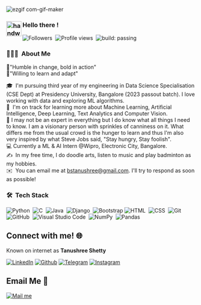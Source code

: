 ![ezgif com-gif-maker](https://user-images.githubusercontent.com/69342524/137174882-01eb6d4e-56eb-4c23-8625-09fd030bf562.gif)

### <img alt="handwavegif" src="https://user-images.githubusercontent.com/39513876/112366216-8cfe7400-8cfe-11eb-8116-7d3dbae20e97.gif" width='40' align="left"/> Hello there !

![Followers](https://img.shields.io/github/followers/Tanu-Shree-31?style=social)&nbsp;
![Profile views](https://img.shields.io/github/watchers/Tanu-Shree-31/Tanu-Shree-31?style=social)&nbsp;
![build: passing](https://img.shields.io/badge/build-passing-success)

### 👨🏻‍💻 &nbsp;About Me
🔹"Humble in change, bold in action"\
🔹"Willing to learn and adapt"

🎓 &nbsp;I'm pursuing third year of my engineering in Data Science Specialisation (CSE Dept) at Presidency University, Bangalore (2023 passout batch). I love working with data and exploring ML algorithms.\
🌱 &nbsp;I'm on track for learning more about Machine Learning, Artificial Intelligence, Deep Learning, Text Analytics and Computer Vision.\
🔹 I may not be an expert in everything but I do know what all things I need to know. I am a visionary person with sprinkles of canniness on it. What differs me from the usual crowd is the hunger to learn and thus I'm also very inspired by what Steve Jobs said, "Stay hungry, Stay foolish".\
💻 Currently a ML & AI Intern @Wipro, Electronic City, Bangalore.\
✍️ &nbsp;In my free time, I do doodle arts, listen to music and play badminton as my hobbies.\
✉️ &nbsp;You can email me at bstanushree@gmail.com. I'll try to respond as soon as possible!
<!---
📄 &nbsp;You can check my [Resume](https://drive.google.com/) for more details about work experience.
--->

### 🛠 &nbsp;Tech Stack

![Python](https://img.shields.io/badge/-Python-05122A?style=flat&logo=python)&nbsp;
![C](https://img.shields.io/badge/-C-05122A?style=flat&logo=C&logoColor=A8B9CC)&nbsp;
![Java](https://img.shields.io/badge/-Java-05122A?style=flat&logo=Java&logoColor=FFA518)&nbsp;
![Django](https://img.shields.io/badge/-Django-05122A?style=flat&logo=django&logoColor=092E20)&nbsp;
![Bootstrap](https://img.shields.io/badge/-Bootstrap-05122A?style=flat&logo=bootstrap&logoColor=563D7C)
![HTML](https://img.shields.io/badge/-HTML-05122A?style=flat&logo=HTML5)&nbsp;
![CSS](https://img.shields.io/badge/-CSS-05122A?style=flat&logo=CSS3&logoColor=1572B6)&nbsp;
![Git](https://img.shields.io/badge/-Git-05122A?style=flat&logo=git)&nbsp;
![GitHub](https://img.shields.io/badge/-GitHub-05122A?style=flat&logo=github)&nbsp;
![Visual Studio Code](https://img.shields.io/badge/-Visual%20Studio%20Code-05122A?style=flat&logo=visual-studio-code&logoColor=007ACC)&nbsp;
![NumPy](https://img.shields.io/badge/numpy%20-%23013243.svg?&style=flat&logo=numpy&logoColor=white)&nbsp;
![Pandas](https://img.shields.io/badge/pandas%20-%23150458.svg?&style=flat&logo=pandas&logoColor=white)&nbsp;

## Connect with me! 🌐
Known on internet as **Tanushree Shetty**


[<img target="_blank" src="https://img.icons8.com/bubbles/100/000000/linkedin.png" title="LinkedIn">](https://www.linkedin.com/in/tanushree-b-s-9153951b1/)   [<img target="_blank" src="https://img.icons8.com/bubbles/100/000000/github.png" title="Github">](https://github.com/Tanu-Shree-31)   [<img target="_blank" src="https://img.icons8.com/bubbles/100/000000/telegram-app.png" title="Telegram"/>](https://web.telegram.org/z/)   [<img target="_blank" src="https://img.icons8.com/bubbles/100/000000/instagram-new.png" title="Instagram">](https://www.instagram.com/lltanu.shettyll/)

## Email Me :e-mail:

[<img target="_blank" src="https://img.icons8.com/bubbles/100/000000/secured-letter.png" title="Mail me">](mailto:bstanushree@gmail.com)



<!---
Tanu-Shree-31/Tanu-Shree-31 is a ✨ special ✨ repository because its `README.md` (this file) appears on your GitHub profile.
You can click the Preview link to take a look at your changes.
--->
